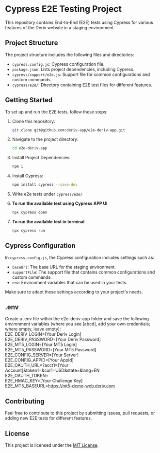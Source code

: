 # Cypress E2E Testing Project 

This repository contains End-to-End (E2E) tests using Cypress for various features of the Deriv website in a staging environment. 

## Project Structure

The project structure includes the following files and directories:

- `cypress.config.js`: Cypress configuration file.
- `package.json`: Lists project dependencies, including Cypress.
- `cypress/support/e2e.js`: Support file for common configurations and custom commands.
- `cypress/e2e/`: Directory containing E2E test files for different features.

## Getting Started

To set up and run the E2E tests, follow these steps:

1. Clone this repository:

   ```bash
   git clone git@github.com:deriv-app/e2e-deriv-app.git
2. Navigate to the project directory:
    ```bash
    cd e2e-deriv-app
3. Install Project Dependencies:
    ```bash
    npm i
4. Install Cypress:
    ```bash
    npm install cypress --save-dev
5. Write e2e tests under `cypress/e2e/`

6. **To run the available test using Cypress APP UI**
    ```sh
    npx cypress open
    ```
7. **To run the available test in terminal**
    ```sh
    npx cypress run

## Cypress Configuration

In `cypress.config.js`, the Cypress configuration includes settings such as:

- `baseUrl`: The base URL for the staging environment.
- `supportFile`: The support file that contains common configurations and custom commands.
- `env`: Environment variables that can be used in your tests.

Make sure to adapt these settings according to your project's needs.

## .env

Create a .env file within the e2e-deriv-app folder and save the following environment variables (where you see [abcd], add your own credentials; where empty, leave empty):<br>
E2E_DERIV_LOGIN=[Your Deriv Login]<br>
E2E_DERIV_PASSWORD=[Your Deriv Password]<br>
E2E_MT5_LOGIN=[Your MT5 Login]<br>
E2E_MT5_PASSWORD=[Your MT5 Password]<br>
E2E_CONFIG_SERVER=[Your Server]<br>
E2E_CONFIG_APPID=[Your AppId]<br>
E2E_OAUTH_URL=?acct1=[Your Account]&token1=<token>&cur1=USD&state=&lang=EN<br>
E2E_OAUTH_TOKEN=<br>
E2E_HMAC_KEY=[Your Challenge Key]<br>
E2E_MT5_BASEURL=https://mt5-demo-web.deriv.com<br>

## Contributing

Feel free to contribute to this project by submitting issues, pull requests, or adding new E2E tests for different features.

## License

This project is licensed under the [MIT License](LICENSE).


